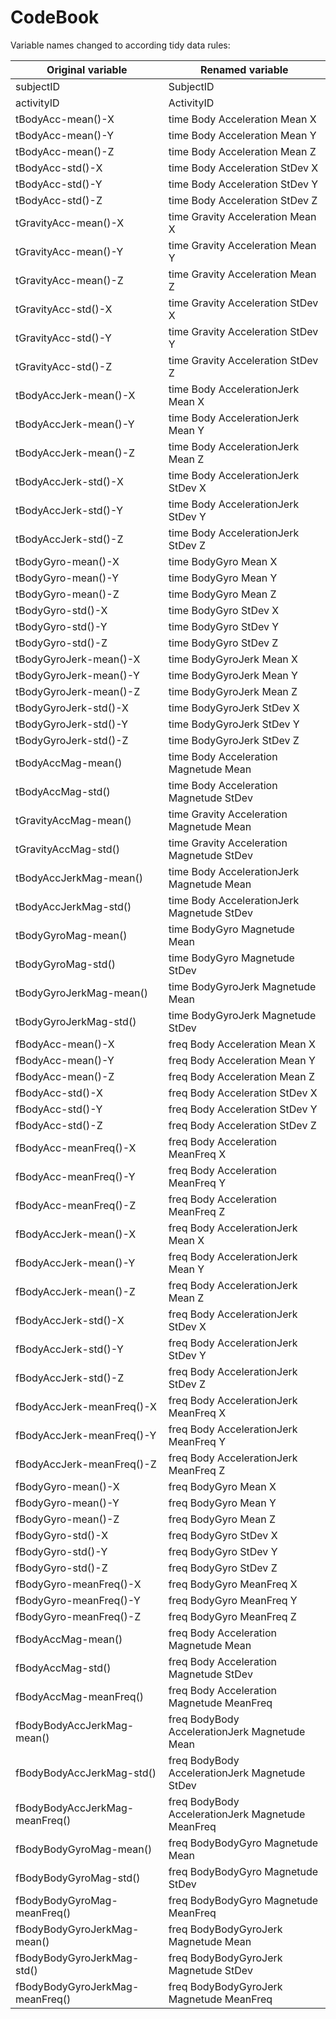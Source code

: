 CodeBook
=====================

Variable names changed to according tidy data rules:

| **Original variable**           | **Renamed variable**                              |
|---------------------------------|---------------------------------------------------|
| subjectID                       | SubjectID                                         |
| activityID                      | ActivityID                                        |
| tBodyAcc-mean()-X               | time Body Acceleration Mean X                     |
| tBodyAcc-mean()-Y               | time Body Acceleration Mean Y                     |
| tBodyAcc-mean()-Z               | time Body Acceleration Mean Z                     |
| tBodyAcc-std()-X                | time Body Acceleration StDev X                    |
| tBodyAcc-std()-Y                | time Body Acceleration StDev Y                    |
| tBodyAcc-std()-Z                | time Body Acceleration StDev Z                    |
| tGravityAcc-mean()-X            | time Gravity Acceleration Mean X                  |
| tGravityAcc-mean()-Y            | time Gravity Acceleration Mean Y                  |
| tGravityAcc-mean()-Z            | time Gravity Acceleration Mean Z                  |
| tGravityAcc-std()-X             | time Gravity Acceleration StDev X                 |
| tGravityAcc-std()-Y             | time Gravity Acceleration StDev Y                 |
| tGravityAcc-std()-Z             | time Gravity Acceleration StDev Z                 |
| tBodyAccJerk-mean()-X           | time Body AccelerationJerk Mean X                 |
| tBodyAccJerk-mean()-Y           | time Body AccelerationJerk Mean Y                 |
| tBodyAccJerk-mean()-Z           | time Body AccelerationJerk Mean Z                 |
| tBodyAccJerk-std()-X            | time Body AccelerationJerk StDev X                |
| tBodyAccJerk-std()-Y            | time Body AccelerationJerk StDev Y                |
| tBodyAccJerk-std()-Z            | time Body AccelerationJerk StDev Z                |
| tBodyGyro-mean()-X              | time BodyGyro Mean X                              |
| tBodyGyro-mean()-Y              | time BodyGyro Mean Y                              |
| tBodyGyro-mean()-Z              | time BodyGyro Mean Z                              |
| tBodyGyro-std()-X               | time BodyGyro StDev X                             |
| tBodyGyro-std()-Y               | time BodyGyro StDev Y                             |
| tBodyGyro-std()-Z               | time BodyGyro StDev Z                             |
| tBodyGyroJerk-mean()-X          | time BodyGyroJerk Mean X                          |
| tBodyGyroJerk-mean()-Y          | time BodyGyroJerk Mean Y                          |
| tBodyGyroJerk-mean()-Z          | time BodyGyroJerk Mean Z                          |
| tBodyGyroJerk-std()-X           | time BodyGyroJerk StDev X                         |
| tBodyGyroJerk-std()-Y           | time BodyGyroJerk StDev Y                         |
| tBodyGyroJerk-std()-Z           | time BodyGyroJerk StDev Z                         |
| tBodyAccMag-mean()              | time Body Acceleration Magnetude Mean             |
| tBodyAccMag-std()               | time Body Acceleration Magnetude StDev            |
| tGravityAccMag-mean()           | time Gravity Acceleration Magnetude Mean          |
| tGravityAccMag-std()            | time Gravity Acceleration Magnetude StDev         |
| tBodyAccJerkMag-mean()          | time Body AccelerationJerk Magnetude Mean         |
| tBodyAccJerkMag-std()           | time Body AccelerationJerk Magnetude StDev        |
| tBodyGyroMag-mean()             | time BodyGyro Magnetude Mean                      |
| tBodyGyroMag-std()              | time BodyGyro Magnetude StDev                     |
| tBodyGyroJerkMag-mean()         | time BodyGyroJerk Magnetude Mean                  |
| tBodyGyroJerkMag-std()          | time BodyGyroJerk Magnetude StDev                 |
| fBodyAcc-mean()-X               | freq Body Acceleration Mean X                     |
| fBodyAcc-mean()-Y               | freq Body Acceleration Mean Y                     |
| fBodyAcc-mean()-Z               | freq Body Acceleration Mean Z                     |
| fBodyAcc-std()-X                | freq Body Acceleration StDev X                    |
| fBodyAcc-std()-Y                | freq Body Acceleration StDev Y                    |
| fBodyAcc-std()-Z                | freq Body Acceleration StDev Z                    |
| fBodyAcc-meanFreq()-X           | freq Body Acceleration MeanFreq X                 |
| fBodyAcc-meanFreq()-Y           | freq Body Acceleration MeanFreq Y                 |
| fBodyAcc-meanFreq()-Z           | freq Body Acceleration MeanFreq Z                 |
| fBodyAccJerk-mean()-X           | freq Body AccelerationJerk Mean X                 |
| fBodyAccJerk-mean()-Y           | freq Body AccelerationJerk Mean Y                 |
| fBodyAccJerk-mean()-Z           | freq Body AccelerationJerk Mean Z                 |
| fBodyAccJerk-std()-X            | freq Body AccelerationJerk StDev X                |
| fBodyAccJerk-std()-Y            | freq Body AccelerationJerk StDev Y                |
| fBodyAccJerk-std()-Z            | freq Body AccelerationJerk StDev Z                |
| fBodyAccJerk-meanFreq()-X       | freq Body AccelerationJerk MeanFreq X             |
| fBodyAccJerk-meanFreq()-Y       | freq Body AccelerationJerk MeanFreq Y             |
| fBodyAccJerk-meanFreq()-Z       | freq Body AccelerationJerk MeanFreq Z             |
| fBodyGyro-mean()-X              | freq BodyGyro Mean X                              |
| fBodyGyro-mean()-Y              | freq BodyGyro Mean Y                              |
| fBodyGyro-mean()-Z              | freq BodyGyro Mean Z                              |
| fBodyGyro-std()-X               | freq BodyGyro StDev X                             |
| fBodyGyro-std()-Y               | freq BodyGyro StDev Y                             |
| fBodyGyro-std()-Z               | freq BodyGyro StDev Z                             |
| fBodyGyro-meanFreq()-X          | freq BodyGyro MeanFreq X                          |
| fBodyGyro-meanFreq()-Y          | freq BodyGyro MeanFreq Y                          |
| fBodyGyro-meanFreq()-Z          | freq BodyGyro MeanFreq Z                          |
| fBodyAccMag-mean()              | freq Body Acceleration Magnetude Mean             |
| fBodyAccMag-std()               | freq Body Acceleration Magnetude StDev            |
| fBodyAccMag-meanFreq()          | freq Body Acceleration Magnetude MeanFreq         |
| fBodyBodyAccJerkMag-mean()      | freq BodyBody AccelerationJerk Magnetude Mean     |
| fBodyBodyAccJerkMag-std()       | freq BodyBody AccelerationJerk Magnetude StDev    |
| fBodyBodyAccJerkMag-meanFreq()  | freq BodyBody AccelerationJerk Magnetude MeanFreq |
| fBodyBodyGyroMag-mean()         | freq BodyBodyGyro Magnetude Mean                  |
| fBodyBodyGyroMag-std()          | freq BodyBodyGyro Magnetude StDev                 |
| fBodyBodyGyroMag-meanFreq()     | freq BodyBodyGyro Magnetude MeanFreq              |
| fBodyBodyGyroJerkMag-mean()     | freq BodyBodyGyroJerk Magnetude Mean              |
| fBodyBodyGyroJerkMag-std()      | freq BodyBodyGyroJerk Magnetude StDev             |
| fBodyBodyGyroJerkMag-meanFreq() | freq BodyBodyGyroJerk Magnetude MeanFreq          |
